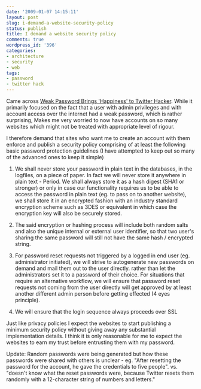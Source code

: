 ```yaml
---
date: '2009-01-07 14:15:11'
layout: post
slug: i-demand-a-website-security-policy
status: publish
title: I demand a website security policy
comments: true
wordpress_id: '396'
categories:
- architecture
- security
- web
tags:
- password
- twitter hack
---
```


Came across [Weak Password Brings 'Happiness' to Twitter Hacker](http://blog.wired.com/27bstroke6/2009/01/professed-twitt.html). While it primarily focused on the fact that a user with admin privileges and with account access over the internet had a weak password, which is rather surprising, Makes me very worried to now have accounts on so many websites which might not be treated with appropriate level of rigour.

I therefore demand that sites who want me to create an account with them enforce and publish a security policy comprising of at least the following basic password protection guidelines (I have attempted to keep out so many of the advanced ones to keep it simple)




	
  1. We shall never store your password in plain text in the databases, in the logfiles, on a piece of paper. In fact we will never store it anywhere in plain text - Period. We shall always store it as a hash digest (SHA1 or stronger) or only in case our functionality requires us to be able to access the password in plain text (eg. to pass on to another website), we shall store it in an encrypted fashion with an industry standard encryption scheme such as 3DES or equivalent in which case the encryption key will also be securely stored.

	
  2. The said encryption or hashing process will include both random salts and also the unique internal or external user identifier, so that two user's sharing the same password will still not have the same hash / encrypted string.

	
  3. For password reset requests not triggered by a logged in end user (eg. administrator initiated), we will strive to autogenerate new passwords on demand and mail them out to the user directly.  rather than let the administrators set it to a password of their choice. For situations that require an alternative workflow, we will ensure that password reset requests not coming from the user directly will get approved by at least another different admin person before getting effected (4 eyes principle).

	
  4. We will ensure that the login sequence always proceeds over SSL



Just like privacy policies I expect the websites to start publishing a minimum security policy without giving away any substantial implementation details. I think it is only reasonable for me to expect the websites to earn my trust before entrusting them with my password.

Update: Random passwords were being generated but how these passwords were shared with others is unclear - eg. "After resetting the password for the account, he gave the credentials to five people". vs. "doesn't know what the reset passwords were, because Twitter resets them randomly with a 12-character string of numbers and letters."

